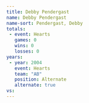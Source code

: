 ```yaml
---
title: Debby Pendergast
name: Debby Pendergast
name-sort: Pendergast, Debby
totals:
 - event: Hearts
   games: 0
   wins: 0
   losses: 0
years:
 - year: 2004
   event: Hearts
   team: "AB"
   position: Alternate
   alternate: true
vs:
---
```

